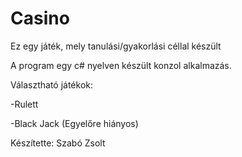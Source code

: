 # Casino
Ez egy játék, mely tanulási/gyakorlási céllal készült

A program egy c# nyelven készült konzol alkalmazás.

Választható játékok:

-Rulett

-Black Jack (Egyelőre hiányos)

Készítette: Szabó Zsolt

